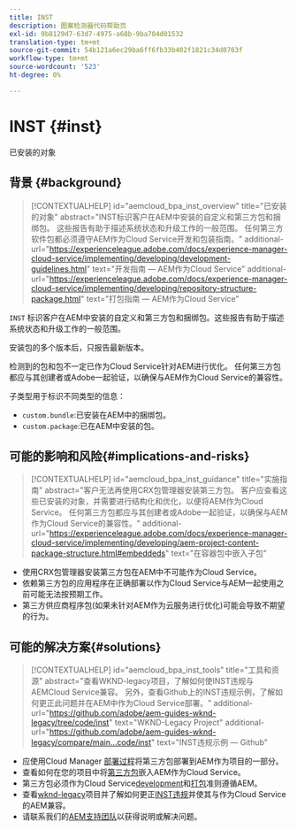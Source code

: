 ```yaml
---
title: INST
description: 图案检测器代码帮助页
exl-id: 9b8129d7-63d7-4975-a68b-9ba704d01532
translation-type: tm+mt
source-git-commit: 54b121a6ec29ba6ff6fb33b402f1821c34d0763f
workflow-type: tm+mt
source-wordcount: '523'
ht-degree: 0%

---
```


# INST {#inst}

已安装的对象

## 背景 {#background}

>[!CONTEXTUALHELP]
>id="aemcloud_bpa_inst_overview"
>title="已安装的对象"
>abstract="INST标识客户在AEM中安装的自定义和第三方包和捆绑包。 这些报告有助于描述系统状态和升级工作的一般范围。 任何第三方软件包都必须遵守AEM作为Cloud Service开发和包装指南。"
>additional-url="https://experienceleague.adobe.com/docs/experience-manager-cloud-service/implementing/developing/development-guidelines.html" text="开发指南 — AEM作为Cloud Service"
>additional-url="https://experienceleague.adobe.com/docs/experience-manager-cloud-service/implementing/developing/repository-structure-package.html" text="打包指南 — AEM作为Cloud Service"

`INST` 标识客户在AEM中安装的自定义和第三方包和捆绑包。这些报告有助于描述系统状态和升级工作的一般范围。

安装包的多个版本后，只报告最新版本。

检测到的包和包不一定已作为Cloud Service针对AEM进行优化。 任何第三方包都应与其创建者或Adobe一起验证，以确保与AEM作为Cloud Service的兼容性。

子类型用于标识不同类型的信息：

* `custom.bundle`:已安装在AEM中的捆绑包。
* `custom.package`:已在AEM中安装的包。

## 可能的影响和风险{#implications-and-risks}

>[!CONTEXTUALHELP]
>id="aemcloud_bpa_inst_guidance"
>title="实施指南"
>abstract="客户无法再使用CRX包管理器安装第三方包。 客户应查看这些已安装的对象，并需要进行结构化和优化，以便将AEM作为Cloud Service。 任何第三方包都应与其创建者或Adobe一起验证，以确保与AEM作为Cloud Service的兼容性。"
>additional-url="https://experienceleague.adobe.com/docs/experience-manager-cloud-service/implementing/developing/aem-project-content-package-structure.html#embeddeds" text="在容器包中嵌入子包"


* 使用CRX包管理器安装第三方包在AEM中不可能作为Cloud Service。
* 依赖第三方包的应用程序在正确部署以作为Cloud Service与AEM一起使用之前可能无法按预期工作。
* 第三方供应商程序包(如果未针对AEM作为云服务进行优化)可能会导致不期望的行为。

## 可能的解决方案{#solutions}

>[!CONTEXTUALHELP]
>id="aemcloud_bpa_inst_tools"
>title="工具和资源"
>abstract="查看WKND-legacy项目，了解如何使INST违规与AEMCloud Service兼容。 另外，查看Github上的INST违规示例，了解如何更正此问题并在AEM中作为Cloud Service部署。"
>additional-url="https://github.com/adobe/aem-guides-wknd-legacy/tree/code/inst" text="WKND-Legacy Project"
>additional-url="https://github.com/adobe/aem-guides-wknd-legacy/compare/main...code/inst" text="INST违规示例 — Github"

* 应使用Cloud Manager [部署过程](https://experienceleague.adobe.com/docs/experience-manager-cloud-service/implementing/using-cloud-manager/deploy-code.html#deployment-process)将第三方包部署到AEM作为项目的一部分。
* 查看如何在您的项目中将[第三方包](https://experienceleague.adobe.com/docs/experience-manager-cloud-service/implementing/developing/aem-project-content-package-structure.html#embedding-3rd-party-packages)嵌入AEM作为Cloud Service。
* 第三方包必须作为Cloud Service[development](https://experienceleague.adobe.com/docs/experience-manager-cloud-service/implementing/developing/development-guidelines.html)和[打包](https://experienceleague.adobe.com/docs/experience-manager-cloud-service/implementing/developing/repository-structure-package.html)准则遵循AEM。
* 查看[wknd-legacy](https://github.com/adobe/aem-guides-wknd-legacy/tree/code/inst)项目并了解如何更正[INST违规](https://github.com/adobe/aem-guides-wknd-legacy/compare/main...code/inst)并使其与作为Cloud Service的AEM兼容。
* 请联系我们的[AEM支持团队](https://helpx.adobe.com/enterprise/using/support-for-experience-cloud.html)以获得说明或解决问题。
